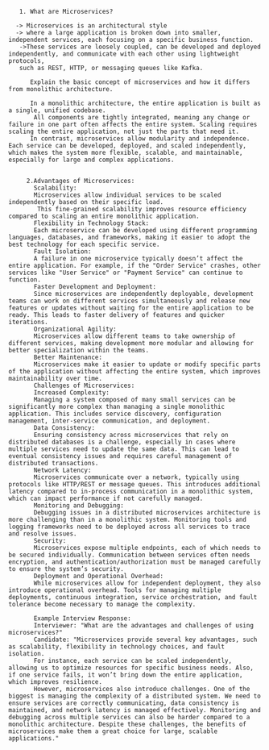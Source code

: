 

       1. What are Microservices?

      -> Microservices is an architectural style
      -> where a large application is broken down into smaller, independent services, each focusing on a specific business function.
       ->These services are loosely coupled, can be developed and deployed independently, and communicate with each other using lightweight protocols,
       such as REST, HTTP, or messaging queues like Kafka.

          Explain the basic concept of microservices and how it differs from monolithic architecture.

          In a monolithic architecture, the entire application is built as a single, unified codebase.
           All components are tightly integrated, meaning any change or failure in one part often affects the entire system. Scaling requires scaling the entire application, not just the parts that need it.
          In contrast, microservices allow modularity and independence. Each service can be developed, deployed, and scaled independently, which makes the system more flexible, scalable, and maintainable, especially for large and complex applications.


         2.Advantages of Microservices:
           Scalability:
           Microservices allow individual services to be scaled independently based on their specific load.
            This fine-grained scalability improves resource efficiency compared to scaling an entire monolithic application.
           Flexibility in Technology Stack:
           Each microservice can be developed using different programming languages, databases, and frameworks, making it easier to adopt the best technology for each specific service.
           Fault Isolation:
           A failure in one microservice typically doesn’t affect the entire application. For example, if the "Order Service" crashes, other services like "User Service" or "Payment Service" can continue to function.
           Faster Development and Deployment:
           Since microservices are independently deployable, development teams can work on different services simultaneously and release new features or updates without waiting for the entire application to be ready. This leads to faster delivery of features and quicker iterations.
           Organizational Agility:
           Microservices allow different teams to take ownership of different services, making development more modular and allowing for better specialization within the teams.
           Better Maintenance:
           Microservices make it easier to update or modify specific parts of the application without affecting the entire system, which improves maintainability over time.
           Challenges of Microservices:
           Increased Complexity:
           Managing a system composed of many small services can be significantly more complex than managing a single monolithic application. This includes service discovery, configuration management, inter-service communication, and deployment.
           Data Consistency:
           Ensuring consistency across microservices that rely on distributed databases is a challenge, especially in cases where multiple services need to update the same data. This can lead to eventual consistency issues and requires careful management of distributed transactions.
           Network Latency:
           Microservices communicate over a network, typically using protocols like HTTP/REST or message queues. This introduces additional latency compared to in-process communication in a monolithic system, which can impact performance if not carefully managed.
           Monitoring and Debugging:
           Debugging issues in a distributed microservices architecture is more challenging than in a monolithic system. Monitoring tools and logging frameworks need to be deployed across all services to trace and resolve issues.
           Security:
           Microservices expose multiple endpoints, each of which needs to be secured individually. Communication between services often needs encryption, and authentication/authorization must be managed carefully to ensure the system’s security.
           Deployment and Operational Overhead:
           While microservices allow for independent deployment, they also introduce operational overhead. Tools for managing multiple deployments, continuous integration, service orchestration, and fault tolerance become necessary to manage the complexity.

           Example Interview Response:
           Interviewer: "What are the advantages and challenges of using microservices?"
           Candidate: "Microservices provide several key advantages, such as scalability, flexibility in technology choices, and fault isolation.
           For instance, each service can be scaled independently, allowing us to optimize resources for specific business needs. Also, if one service fails, it won’t bring down the entire application, which improves resilience.
           However, microservices also introduce challenges. One of the biggest is managing the complexity of a distributed system. We need to ensure services are correctly communicating, data consistency is maintained, and network latency is managed effectively. Monitoring and debugging across multiple services can also be harder compared to a monolithic architecture. Despite these challenges, the benefits of microservices make them a great choice for large, scalable applications."
